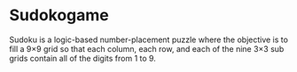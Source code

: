 # Sudokogame
Sudoku is a logic-based number-placement puzzle where the objective is to fill a 9×9 grid so that each column, each row, and each of the nine 3×3 sub grids contain all of the digits from 1 to 9.
